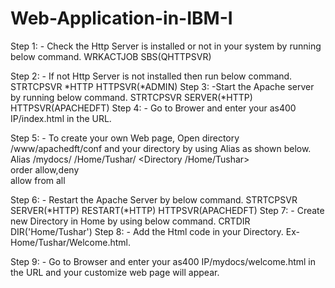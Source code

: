 # Web-Application-in-IBM-I
Step 1: - Check the Http Server is installed or not in your system by running below command.
                WRKACTJOB SBS(QHTTPSVR)
 
Step 2: - If not Http Server is not installed then run below command.
STRTCPSVR *HTTP HTTPSVR(*ADMIN)
Step 3: -Start the Apache server by running below command.
STRTCPSVR SERVER(*HTTP) HTTPSVR(APACHEDFT)
Step 4: - Go to Brower and enter your as400 IP/index.html in the URL.
 
Step 5: - To create your own Web page, Open directory /www/apachedft/conf and your directory by using Alias as shown below.
Alias /mydocs/ /Home/Tushar/
<Directory /Home/Tushar>                           
  order allow,deny                                                     
  allow from all                                                       
</Directory>    
 
Step 6: - Restart the Apache Server by below command.
STRTCPSVR SERVER(*HTTP) RESTART(*HTTP) HTTPSVR(APACHEDFT)
Step 7: - Create new Directory in Home by using below command.
CRTDIR DIR('Home/Tushar')
Step 8: - Add the Html code in your Directory. Ex- Home/Tushar/Welcome.html.
 
Step 9: - Go to Browser and enter your as400 IP/mydocs/welcome.html in the URL and your customize web page will appear.      


